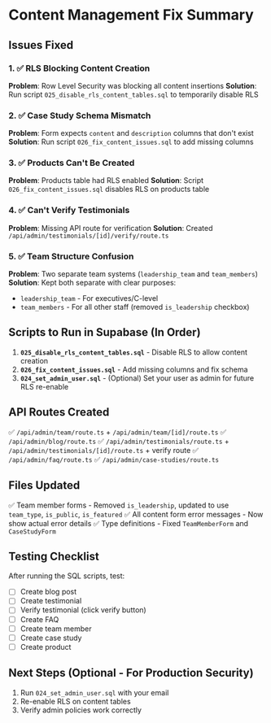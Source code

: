 # Content Management Fix Summary

## Issues Fixed

### 1. ✅ RLS Blocking Content Creation
**Problem**: Row Level Security was blocking all content insertions
**Solution**: Run script `025_disable_rls_content_tables.sql` to temporarily disable RLS

### 2. ✅ Case Study Schema Mismatch
**Problem**: Form expects `content` and `description` columns that don't exist
**Solution**: Run script `026_fix_content_issues.sql` to add missing columns

### 3. ✅ Products Can't Be Created
**Problem**: Products table had RLS enabled
**Solution**: Script `026_fix_content_issues.sql` disables RLS on products table

### 4. ✅ Can't Verify Testimonials
**Problem**: Missing API route for verification
**Solution**: Created `/api/admin/testimonials/[id]/verify/route.ts`

### 5. ✅ Team Structure Confusion
**Problem**: Two separate team systems (`leadership_team` and `team_members`)
**Solution**: Kept both separate with clear purposes:
- `leadership_team` - For executives/C-level
- `team_members` - For all other staff (removed `is_leadership` checkbox)

## Scripts to Run in Supabase (In Order)

1. **`025_disable_rls_content_tables.sql`** - Disable RLS to allow content creation
2. **`026_fix_content_issues.sql`** - Add missing columns and fix schema
3. **`024_set_admin_user.sql`** - (Optional) Set your user as admin for future RLS re-enable

## API Routes Created

✅ `/api/admin/team/route.ts` + `/api/admin/team/[id]/route.ts`
✅ `/api/admin/blog/route.ts`
✅ `/api/admin/testimonials/route.ts` + `/api/admin/testimonials/[id]/route.ts` + verify route
✅ `/api/admin/faq/route.ts`
✅ `/api/admin/case-studies/route.ts`

## Files Updated

✅ Team member forms - Removed `is_leadership`, updated to use `team_type`, `is_public`, `is_featured`
✅ All content form error messages - Now show actual error details
✅ Type definitions - Fixed `TeamMemberForm` and `CaseStudyForm`

## Testing Checklist

After running the SQL scripts, test:
- [ ] Create blog post
- [ ] Create testimonial
- [ ] Verify testimonial (click verify button)
- [ ] Create FAQ
- [ ] Create team member
- [ ] Create case study
- [ ] Create product

## Next Steps (Optional - For Production Security)

1. Run `024_set_admin_user.sql` with your email
2. Re-enable RLS on content tables
3. Verify admin policies work correctly

